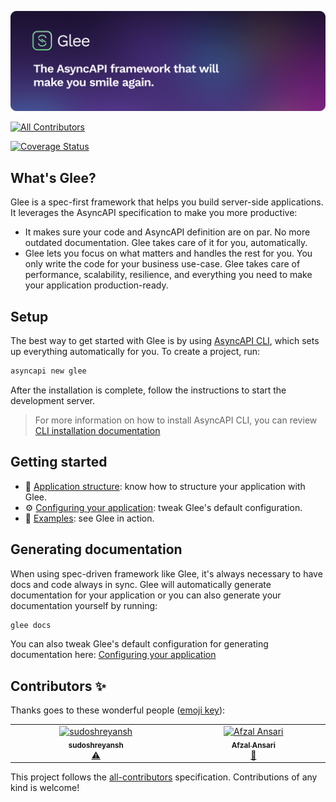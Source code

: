 ![Glee — The AsyncAPI framework that will make you smile again.](assets/readme-banner.png)

<!-- ALL-CONTRIBUTORS-BADGE:START - Do not remove or modify this section -->
[![All Contributors](https://img.shields.io/badge/all_contributors-2-orange.svg?style=flat-square)](#contributors-)
<!-- ALL-CONTRIBUTORS-BADGE:END -->

[![Coverage Status](https://coveralls.io/repos/github/asyncapi/glee/badge.svg?branch=master)](https://coveralls.io/github/asyncapi/glee?branch=master)

## What's Glee?

Glee is a spec-first framework that helps you build server-side applications. It leverages the AsyncAPI specification to make you more productive:

* It makes sure your code and AsyncAPI definition are on par. No more outdated documentation. Glee takes care of it for you, automatically.
* Glee lets you focus on what matters and handles the rest for you. You only write the code for your business use-case. Glee takes care of performance, scalability, resilience, and everything you need to make your application production-ready.

## Setup

The best way to get started with Glee is by using [AsyncAPI CLI](https://github.com/asyncapi/cli), which sets up everything automatically for you. To create a project, run:

```bash
asyncapi new glee
```

After the installation is complete, follow the instructions to start the development server.

> For more information on how to install AsyncAPI CLI, you can review [CLI installation documentation](https://www.asyncapi.com/docs/tools/cli/installation)

## Getting started

* :file_folder: [Application structure](docs/app-structure.md): know how to structure your application with Glee.
* :gear: [Configuring your application](docs/config-file.md): tweak Glee's default configuration.
* :rocket: [Examples](./examples): see Glee in action.

## Generating documentation

When using spec-driven framework like Glee, it's always necessary to have docs and code always in sync.
Glee will automatically generate documentation for your application or you can also generate your documentation yourself by running:

```bash
glee docs
```

You can also tweak Glee's default configuration for generating documentation here: [Configuring your application](docs/config-file.md)
## Contributors ✨

Thanks goes to these wonderful people ([emoji key](https://allcontributors.org/docs/en/emoji-key)):

<!-- ALL-CONTRIBUTORS-LIST:START - Do not remove or modify this section -->
<!-- prettier-ignore-start -->
<!-- markdownlint-disable -->
<table>
  <tbody>
    <tr>
      <td align="center" valign="top" width="14.28%"><a href="https://github.com/sudoshreyansh"><img src="https://avatars.githubusercontent.com/u/44190883?v=4?s=100" width="100px;" alt="sudoshreyansh"/><br /><sub><b>sudoshreyansh</b></sub></a><br /><a href="https://github.com/asyncapi/glee/commits?author=sudoshreyansh" title="Tests">⚠️</a></td>
      <td align="center" valign="top" width="14.28%"><a href="https://github.com/afzal442"><img src="https://avatars.githubusercontent.com/u/11625672?v=4?s=100" width="100px;" alt="Afzal Ansari"/><br /><sub><b>Afzal Ansari</b></sub></a><br /><a href="https://github.com/asyncapi/glee/commits?author=afzal442" title="Documentation">📖</a></td>
    </tr>
  </tbody>
</table>

<!-- markdownlint-restore -->
<!-- prettier-ignore-end -->

<!-- ALL-CONTRIBUTORS-LIST:END -->

This project follows the [all-contributors](https://github.com/all-contributors/all-contributors) specification. Contributions of any kind is welcome!
